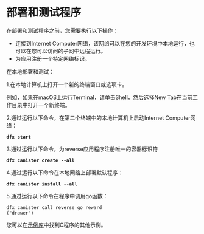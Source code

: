 # 部署和测试程序

在部署和测试程序之前，您需要执行以下操作：

* 连接到Internet Computer网络，该网络可以在您的开发环境中本地运行，也可以在您可以访问的子网中远程运行。
* 为应用注册一个特定网络标识。

在本地部署和测试：

1.在本地计算机上打开一个新的终端窗口或选项卡。

例如，如果在macOS上运行Terminal，请单击Shell，然后选择New Tab在当前工作目录中打开一个新终端。

2.通过运行以下命令，在第二个终端中的本地计算机上启动Internet Computer网络：

**`dfx start`**

3.通过运行以下命令，为reverse应用程序注册唯一的容器标识符

**`dfx canister create --all`**

4.通过运行以下命令在本地网络上部署默认程序：

**`dfx canister install --all`**

5.通过运行以下命令在程序中调用go函数：

```text
dfx canister call reverse go reward
("drawer")
```

您可以在[示例库](https://github.com/dfinity/examples/tree/master/c)中找到C程序的其他示例。


